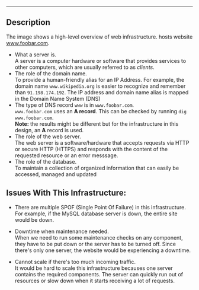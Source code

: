 ---
## Description

The image shows a high-level overview of web infrastructure.
hosts website www.foobar.com.

+ What a server is.<br/>A server is a computer hardware or software that provides services to other computers, which are usually referred to as *clients*.
+ The role of the domain name.<br/>To provide a human-friendly alias for an IP Address. For example, the domain name `www.wikipedia.org` is easier to recognize and remember than `91.198.174.192`. The IP address and domain name alias is mapped in the Domain Name System (DNS)
+ The type of DNS record `www` is in `www.foobar.com`.<br/>`www.foobar.com` uses an **A record**. This can be checked by running `dig www.foobar.com`.<br/>**Note:** the results might be different but for the infrastructure in this design, an **A** record is used.<br/>
+ The role of the web server.<br/>The web server is a software/hardware that accepts requests via HTTP or secure HTTP (HTTPS) and responds with the content of the requested resource or an error messsage.
+ The role of the database.<br/>To maintain a collection of organized information that can easily be accessed, managed and updated

## Issues With This Infrastructure:

+ There are multiple SPOF (Single Point Of Failure) in this infrastructure.<br/>For example, if the MySQL database server is down, the entire site would be down.

+ Downtime when maintenance needed.<br/>When we need to run some maintenance checks on any component, they have to be put down or the server has to be turned off. Since there's only one server, the website would be experiencing a downtime.

+ Cannot scale if there's too much incoming traffic.<br/>It would be hard to scale this infrastructure becauses one server contains the required components. The server can quickly run out of resources or slow down when it starts receiving a lot of requests.
